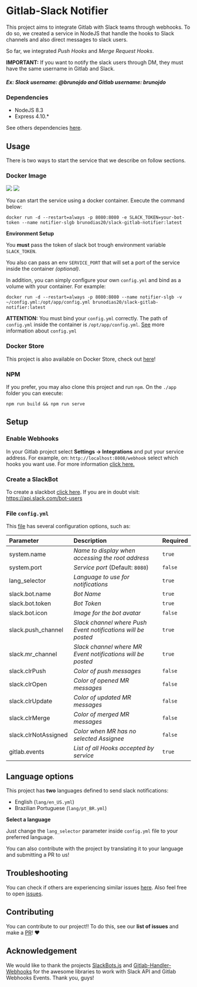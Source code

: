 # Gitlab-Slack Notifier

This project aims to integrate Gitlab with Slack teams through webhooks. To do so, we created a service in NodeJS that handle the hooks to Slack channels and also direct messages to slack users.

So far, we integrated *Push Hooks* and *Merge Request Hooks*.

**IMPORTANT:** If you want to notify the slack users through DM, they must have the same username in Gitlab and Slack.
##### Ex: Slack username: @brunojdo and Gitlab username: brunojdo


### Dependencies

* NodeJS 8.3
* Express 4.10.*

See others dependencies [here](https://github.com/brunojdo/slack-gitlab-notifier/blob/master/app/package.json).

## Usage

There is two ways to start the service that we describe on follow sections.

### Docker Image

[![](https://images.microbadger.com/badges/image/brunodias20/slack-gitlab-notifier.svg)](https://microbadger.com/images/brunodias20/slack-gitlab-notifier "Get your own image badge on microbadger.com") [![](https://images.microbadger.com/badges/version/brunodias20/slack-gitlab-notifier.svg)](https://microbadger.com/images/brunodias20/slack-gitlab-notifier "Get your own version badge on microbadger.com")

You can start the service using a docker container. Execute the command below: 

`docker run -d --restart=always -p 8080:8080 -e SLACK_TOKEN=your-bot-token --name notifier-slgb brunodias20/slack-gitlab-notifier:latest`

**Environment Setup** 

You **must** pass the token of slack bot trough environment variable `SLACK_TOKEN`. 

You also can pass an env `SERVICE_PORT` that will set a port of the service inside the container *(optional)*. 

In addition, you can simply configure your own `config.yml` and bind as a volume with your container. For example: 

`docker run -d --restart=always -p 8080:8080 --name notifier-slgb -v ~/config.yml:/opt/app/config.yml brunodias20/slack-gitlab-notifier:latest`

**ATTENTION:** You must bind your `config.yml` correctly. The path of `config.yml` inside the container is `/opt/app/config.yml`. [See](https://github.com/brunojdo/slack-gitlab-notifier#file-configyml) more information about `config.yml`

### Docker Store

This project is also available on Docker Store, check out [here](https://store.docker.com/community/images/brunodias20/slack-gitlab-notifier)! 

### NPM 

If you prefer, you may also clone this project and run `npm`. On the `./app` folder you can execute:

`npm run build && npm run serve`

## Setup

### Enable Webhooks

In your Gitlab project select **Settings -> Integrations** and put your service address. For example, on: `http://localhost:8008/webhook` select which hooks you want use. For more information [click here.](https://docs.gitlab.com/ce/user/project/integrations/webhooks.html)

### Create a SlackBot

To create a slackbot [click here](https://my.slack.com/services/new/bot). If you are in doubt visit: https://api.slack.com/bot-users

### File `config.yml`

This [file](https://github.com/brunojdo/slack-gitlab-notifier/blob/master/app/config.yml) has several configuration options, such as: 

| Parameter	| Description | Required |
| :------- | :------ | :------ |
| system.name | *Name to display when accessing the root address* | `true` |
| system.port | *Service port* (Default: `8080`) | `false` |
| lang_selector | *Language to use for notifications* | `true` |
| slack.bot.name | *Bot Name* | `true` |
| slack.bot.token | *Bot Token* | `true` |
| slack.bot.icon | *Image for the bot avatar* | `false` |
| slack.push_channel | *Slack channel where Push Event notifications will be posted* | `true` |
| slack.mr_channel | *Slack channel where MR Event notifications will be posted* | `true` |
| slack.clrPush | *Color of push messages* | `false` |
| slack.clrOpen | *Color of opened MR messages* | `false` |
| slack.clrUpdate | *Color of updated MR messages* | `false` |
| slack.clrMerge | *Color of merged MR messages* | `false` |
| slack.clrNotAssigned | *Color when MR has no selected Assignee* | `false` |
| gitlab.events | *List of all Hooks accepted by service*  | `true` |


## Language options

This project has **two** languages defined to send slack notifications: 

* English (`lang/en_US.yml`)
* Brazilian Portuguese (`lang/pt_BR.yml`)

**Select a language**

Just change the `lang_selector` parameter inside `config.yml` file to your preferred language. 

You can also contribute with the project by translating it to your language and submitting a PR to us!


## Troubleshooting 

You can check if others are experiencing similar issues [here](https://github.com/brunojdo/slack-gitlab-notifier/issues/new). Also feel free to open [issues](https://github.com/brunojdo/slack-gitlab-notifier/issues/new).

## Contributing

You can contribute to our project!! To do this, see our **list of issues** and make a [PR](https://github.com/brunojdo/slack-gitlab-notifier/pulls)! :heart:

## Acknowledgement

We would like to thank the projects [SlackBots.js](https://github.com/mishk0/slack-bot-api) and [Gitlab-Handler-Webhooks](https://github.com/Yuliang-Lee/gitlab-webhook-handler) for the awesome libraries to work with Slack API and Gitlab Webhooks Events. Thank you, guys!
